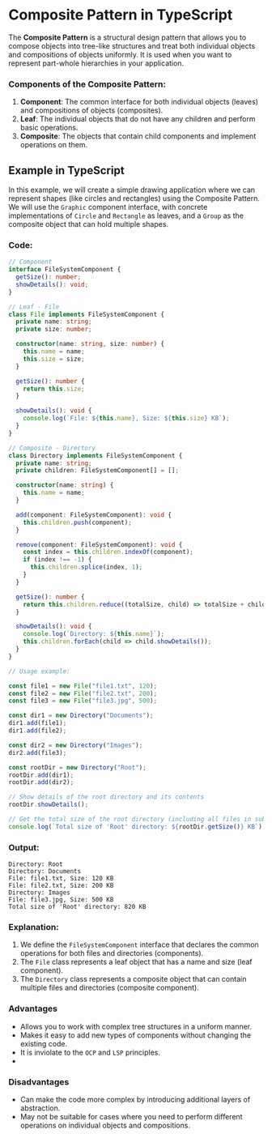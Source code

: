 # Composite Pattern in TypeScript

The **Composite Pattern** is a structural design pattern that allows you to compose objects into tree-like structures and treat both individual objects and compositions of objects uniformly. It is used when you want to represent part-whole hierarchies in your application.

### Components of the Composite Pattern:
1. **Component**: The common interface for both individual objects (leaves) and compositions of objects (composites).
2. **Leaf**: The individual objects that do not have any children and perform basic operations.
3. **Composite**: The objects that contain child components and implement operations on them.

## Example in TypeScript

In this example, we will create a simple drawing application where we can represent shapes (like circles and rectangles) using the Composite Pattern. We will use the `Graphic` component interface, with concrete implementations of `Circle` and `Rectangle` as leaves, and a `Group` as the composite object that can hold multiple shapes.

### Code:

```typescript
// Component
interface FileSystemComponent {
  getSize(): number;
  showDetails(): void;
}

// Leaf - File
class File implements FileSystemComponent {
  private name: string;
  private size: number;

  constructor(name: string, size: number) {
    this.name = name;
    this.size = size;
  }

  getSize(): number {
    return this.size;
  }

  showDetails(): void {
    console.log(`File: ${this.name}, Size: ${this.size} KB`);
  }
}

// Composite - Directory
class Directory implements FileSystemComponent {
  private name: string;
  private children: FileSystemComponent[] = [];

  constructor(name: string) {
    this.name = name;
  }

  add(component: FileSystemComponent): void {
    this.children.push(component);
  }

  remove(component: FileSystemComponent): void {
    const index = this.children.indexOf(component);
    if (index !== -1) {
      this.children.splice(index, 1);
    }
  }

  getSize(): number {
    return this.children.reduce((totalSize, child) => totalSize + child.getSize(), 0);
  }

  showDetails(): void {
    console.log(`Directory: ${this.name}`);
    this.children.forEach(child => child.showDetails());
  }
}

// Usage example:

const file1 = new File("file1.txt", 120);
const file2 = new File("file2.txt", 200);
const file3 = new File("file3.jpg", 500);

const dir1 = new Directory("Documents");
dir1.add(file1);
dir1.add(file2);

const dir2 = new Directory("Images");
dir2.add(file3);

const rootDir = new Directory("Root");
rootDir.add(dir1);
rootDir.add(dir2);

// Show details of the root directory and its contents
rootDir.showDetails();

// Get the total size of the root directory (including all files in subdirectories)
console.log(`Total size of 'Root' directory: ${rootDir.getSize()} KB`);
```

### Output:

```
Directory: Root
Directory: Documents
File: file1.txt, Size: 120 KB
File: file2.txt, Size: 200 KB
Directory: Images
File: file3.jpg, Size: 500 KB
Total size of 'Root' directory: 820 KB
```

### Explanation:

1. We define the `FileSystemComponent` interface that declares the common operations for both files and directories (components).
2. The `File` class represents a leaf object that has a name and size (leaf component).
3. The `Directory` class represents a composite object that can contain multiple files and directories (composite component).


### Advantages
- Allows you to work with complex tree structures in a uniform manner.
- Makes it easy to add new types of components without changing the existing code.
- It is inviolate to the `OCP` and `LSP` principles.
- 
### Disadvantages
- Can make the code more complex by introducing additional layers of abstraction.
- May not be suitable for cases where you need to perform different operations on individual objects and compositions.

